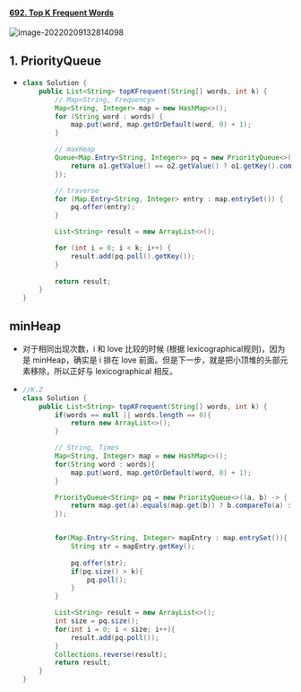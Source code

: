 #### [692. Top K Frequent Words](https://leetcode-cn.com/problems/top-k-frequent-words/)

![image-20220209132814098](https://raw.githubusercontent.com/TWDH/Leetcode-From-Zero/pictures/img/image-20220209132814098.png)

## 1. PriorityQueue

- ```java
  class Solution {
      public List<String> topKFrequent(String[] words, int k) {
          // Map<String, Frequency>
          Map<String, Integer> map = new HashMap<>();
          for (String word : words) {
              map.put(word, map.getOrDefault(word, 0) + 1);
          }
  
          // maxHeap
          Queue<Map.Entry<String, Integer>> pq = new PriorityQueue<>((o1, o2) -> {
              return o1.getValue() == o2.getValue() ? o1.getKey().compareTo(o2.getKey()) : o2.getValue() - o1.getValue();
          });
  
          // traverse
          for (Map.Entry<String, Integer> entry : map.entrySet()) {
              pq.offer(entry);
          }
  
          List<String> result = new ArrayList<>();
  
          for (int i = 0; i < k; i++) {
              result.add(pq.poll().getKey());
          }
          
          return result;
      }
  }
  ```

## minHeap

- 对于相同出现次数，i 和 love 比较的时候 (根据 lexicographical规则)，因为是 minHeap，确实是 i 排在 love 前面。但是下一步，就是把小顶堆的头部元素移除，所以正好与 lexicographical 相反。

- ```java
  //K.Z
  class Solution {
      public List<String> topKFrequent(String[] words, int k) {
          if(words == null || words.length == 0){
              return new ArrayList<>();
          }
  
          // String, Times
          Map<String, Integer> map = new HashMap<>();
          for(String word : words){
              map.put(word, map.getOrDefault(word, 0) + 1);
          }
  
          PriorityQueue<String> pq = new PriorityQueue<>((a, b) -> {
              return map.get(a).equals(map.get(b)) ? b.compareTo(a) : map.get(a) - map.get(b);
          });
  
  
          for(Map.Entry<String, Integer> mapEntry : map.entrySet()){
              String str = mapEntry.getKey();
              
              pq.offer(str);
              if(pq.size() > k){
                  pq.poll();
              }
          }
  
          List<String> result = new ArrayList<>();
          int size = pq.size();
          for(int i = 0; i < size; i++){
              result.add(pq.poll());
          }
          Collections.reverse(result);
          return result;
      }
  }
  ```




